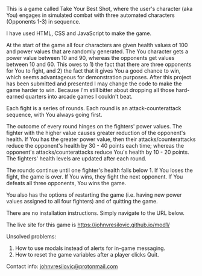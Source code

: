 This is a game called Take Your Best Shot, where the user's character (aka You) engages in simulated combat with three automated characters (Opponents 1-3) in sequence.    

I have used HTML, CSS and JavaScript to make the game. 

At the start of the game all four characters are given health values of 100 and power values that are randomly generated.  The You character gets a power value between 10 and 90, whereas the opponents get values between 10 and 60.  This owes to 1) the fact that there are three opponents for You to fight, and 2) the fact that it gives You a good chance to win, which seems advantageous for demonstration purposes.  After this project has been submitted and presented I may change the code to make the game harder to win.  Because I'm still bitter about dropping all those hard-earned quarters into arcade games I couldn't beat.  

Each fight is a series of rounds.  Each round is an attack-counterattack sequence, with You always going first.  

The outcome of every round hinges on the fighters' power values.  The fighter with the higher value causes greater reduction of the opponent's health.  If You has the greater power value, then their attacks/counterattacks reduce the opponent's health by 30 - 40 points each time; whereas the opponent's attacks/counterattacks reduce You's health by 10 - 20 points.  The fighters' health levels are updated after each round.

The rounds continue until one fighter's health falls below 1.  If You loses the fight, the game is over.  If You wins, they fight the next opponent.  If You defeats all three opponents, You wins the game.

You also has the options of restarting the game (i.e. having new power values assigned to all four fighters) and of quitting the game.

There are no installation instructions.  Simply navigate to the URL below.

The live site for this game is https://johnvresilovic.github.io/mod1/

Unsolved problems:  
1. How to use modals instead of alerts for in-game messaging. 
2. How to reset the game variables after a player clicks Quit.

Contact info: johnvresilovic@protonmail.com